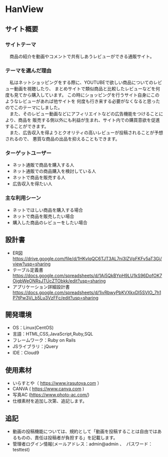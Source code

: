 # HanView

## サイト概要
### サイトテーマ
&emsp;商品の紹介を動画やコメントで共有しあうレビューができる通販サイト。

### テーマを選んだ理由
&emsp;私はネットショッピングをする際に、YOUTUBEで欲しい商品についてのレビュー動画を視聴したり、
まとめサイトで類似商品と比較したレビューなどを何度も見てから購入しています。
この時にショッピングを行うサイト自身にこのようなレビューがあれば他サイトを
何度も行き来する必要がなくなると思ったのでこのテーマにしました。<br>
&emsp;また、そのレビュー動画などにアフィリエイトなどの広告機能をつけることにより、商品を
販売する側以外にも利益が生まれ、サイト内での購買意欲を促進することができます。<br>
&emsp;また、広告収入を得ようとクオリティの高いレビューが投稿されることが予想されるので、
悪質な商品の出品を抑えることもできます。

### ターゲットユーザー
- ネット通販で商品を購入する人
- ネット通販での商品購入を検討している人
- ネットで商品を販売する人
- 広告収入を得たい人

### 主な利用シーン
- ネットでほしい商品を購入する場合
- ネットで商品を販売したい場合
- 購入した商品のレビューをしたい場合

## 設計書
- ER図 https://drive.google.com/file/d/1HKvlqQC6TJT3AL7ni3IZVpFKFv5aT3Gj/view?usp=sharing
- テーブル定義書 https://docs.google.com/spreadsheets/d/1Ai5QkBYpH9LU1kS96DofOK7OjgbWeONRsJTUcZTObkk/edit?usp=sharing
- アプリケーション詳細設計書 https://docs.google.com/spreadsheets/d/1ivRbwyPbKVXkxDI5SVIO_7h1P7tPw3Vi_b5Lu3VzFFc/edit?usp=sharing

## 開発環境
- OS：Linux(CentOS)
- 言語：HTML,CSS,JavaScript,Ruby,SQL
- フレームワーク：Ruby on Rails
- JSライブラリ：jQuery
- IDE：Cloud9

## 使用素材
- いらすとや（ https://www.irasutoya.com ）
- CANVA ( https://www.canva.com )
- 写真AC (https://www.photo-ac.com/)
- 仕様素材を追加し次第、追記します。 

## 追記
- 動画の投稿機能については、規約として「動画を投稿することは自由ではあるものの、責任は投稿者が負担する」を記載します。
- 管理者ログイン情報(メールアドレス：admin@admin  、　パスワード：testtest)

